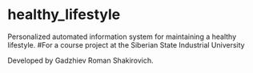 # healthy_lifestyle
Personalized automated information system for maintaining a healthy lifestyle.
#For a course project at the Siberian State Industrial University

Developed by Gadzhiev Roman Shakirovich.
